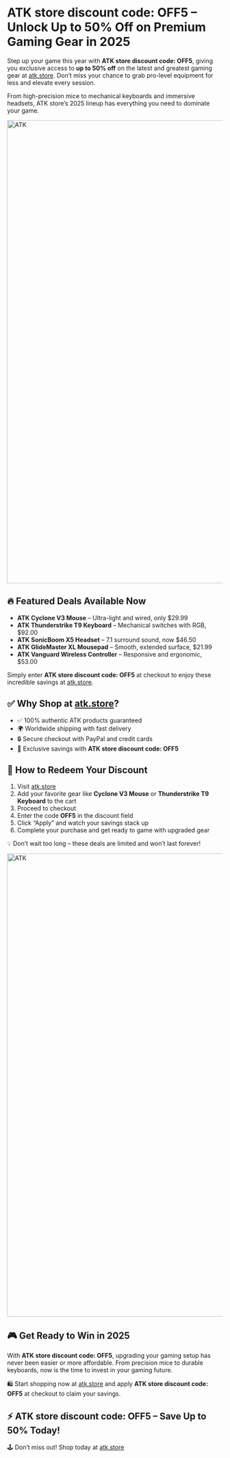<h1>ATK store discount code: OFF5 – Unlock Up to 50% Off on Premium Gaming Gear in 2025</h1>
<p>Step up your game this year with <strong>ATK store discount code: OFF5</strong>, giving you exclusive access to <strong>up to 50% off</strong> on the latest and greatest gaming gear at <a href="https://www.atk.store/?ref=getdiscount" target="_blank">atk.store</a>. Don’t miss your chance to grab pro-level equipment for less and elevate every session.</p>
<p>From high-precision mice to mechanical keyboards and immersive headsets, ATK store’s 2025 lineup has everything you need to dominate your game.</p>
<img src="https://images.mirror-media.xyz/publication-images/uAOogcMqP3udReBHWEnnB.jpeg?height=540&width=1080" alt="ATK" width="1080">
<h2>🔥 Featured Deals Available Now</h2>
<ul>
<li><strong>ATK Cyclone V3 Mouse</strong> – Ultra-light and wired, only $29.99</li>
<li><strong>ATK Thunderstrike T9 Keyboard</strong> – Mechanical switches with RGB, $92.00</li>
<li><strong>ATK SonicBoom X5 Headset</strong> – 7.1 surround sound, now $46.50</li>
<li><strong>ATK GlideMaster XL Mousepad</strong> – Smooth, extended surface, $21.99</li>
<li><strong>ATK Vanguard Wireless Controller</strong> – Responsive and ergonomic, $53.00</li>
</ul>
<p>Simply enter <strong>ATK store discount code: OFF5</strong> at checkout to enjoy these incredible savings at <a href="https://www.atk.store/?ref=getdiscount" target="_blank">atk.store</a>.</p>
<h2>✅ Why Shop at <a href="https://www.atk.store/?ref=getdiscount" target="_blank">atk.store</a>?</h2>
<ul>
<li>✅ 100% authentic ATK products guaranteed</li>
<li>🌍 Worldwide shipping with fast delivery</li>
<li>🔒 Secure checkout with PayPal and credit cards</li>
<li>🎉 Exclusive savings with <strong>ATK store discount code: OFF5</strong></li>
</ul>
<h2>🛒 How to Redeem Your Discount</h2>
<ol>
<li>Visit <a href="https://www.atk.store/?ref=getdiscount" target="_blank">atk.store</a></li>
<li>Add your favorite gear like <strong>Cyclone V3 Mouse</strong> or <strong>Thunderstrike T9 Keyboard</strong> to the cart</li>
<li>Proceed to checkout</li>
<li>Enter the code <strong>OFF5</strong> in the discount field</li>
<li>Click “Apply” and watch your savings stack up</li>
<li>Complete your purchase and get ready to game with upgraded gear</li>
</ol>
<p>💡 Don’t wait too long – these deals are limited and won’t last forever!</p>
<img src="https://images.mirror-media.xyz/publication-images/qi95RlQ9WkppzJsSMtjQZ.png?height=315&width=630" alt="ATK" width="1080">
<h2>🎮 Get Ready to Win in 2025</h2>
<p>With <strong>ATK store discount code: OFF5</strong>, upgrading your gaming setup has never been easier or more affordable. From precision mice to durable keyboards, now is the time to invest in your gaming future.</p>
<p>🛍️ Start shopping now at <a href="https://www.atk.store/?ref=getdiscount" target="_blank">atk.store</a> and apply <strong>ATK store discount code: OFF5</strong> at checkout to claim your savings.</p>
<h2>⚡ ATK store discount code: OFF5 – Save Up to 50% Today!</h2>
<p>🕹️ Don’t miss out! Shop today at <a href="https://www.atk.store/?ref=getdiscount" target="_blank">atk.store</a></p>
</body>
</html>
